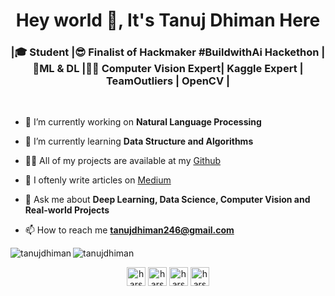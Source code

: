 <h1 align="center">Hey world 👋, It's Tanuj Dhiman Here</h1>
<h3 align="center">|🎓 Student |😎 Finalist of Hackmaker #BuildwithAi Hackethon |🤖ML & DL |🤹‍♂️ Computer Vision Expert| Kaggle Expert | TeamOutliers | OpenCV |</h3>

<br>

- 🔭 I’m currently working on **Natural Language Processing**

- 🌱 I’m currently learning **Data Structure and Algorithms**

<!--
- 👯 I’m looking to collaborate on ***update soon***
- 🤔 I’m looking for help with ***update soon***-->

- 👨‍💻 All of my projects are available at my [Github](https://github.com/tanujdhiman?tab=repositories)

- 📝 I oftenly write articles on [Medium](https://medium.com/@tanujdhiman246)

- 💬 Ask me about **Deep Learning, Data Science, Computer Vision and Real-world Projects**

- 📫 How to reach me **tanujdhiman246@gmail.com**



<img align="left" src="https://github-readme-stats.vercel.app/api/top-langs/?username=tanujdhiman&layout=compact&hide=html&theme=radical" alt="tanujdhiman" />

<img align="center" src="https://github-readme-stats.vercel.app/api?username=tanujdhiman&show_icons=true&theme=radical" alt="tanujdhiman" />

<p align="center">
</a>
<a href="https://www.linkedin.com/in/tanuj-dhiman-a5647a16b/" target="blank"><img align="center" src="https://cdn.jsdelivr.net/npm/simple-icons@3.0.1/icons/linkedin.svg" alt="harshcasper" height="30" width="30" /></a>
<a href="https://www.kaggle.com/tanujdhiman" target="blank"><img align="center" src="https://cdn.jsdelivr.net/npm/simple-icons@3.0.1/icons/kaggle.svg" alt="harshcasper" height="30" width="30" /></a>
<a href="https://www.instagram.com/_tanuj.3869/" target="blank"><img align="center" src="https://cdn.jsdelivr.net/npm/simple-icons@3.0.1/icons/instagram.svg" alt="harshcasper" height="30" width="30" /></a>
<a href="https://www.facebook.com/tanuj.dhiman.14019" target="blank"><img align="center" src="https://cdn.jsdelivr.net/npm/simple-icons@3.0.1/icons/facebook.svg" alt="harshcasper" height="30" width="30" /></a>
</p>
